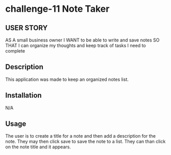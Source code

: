 # challenge-11 Note Taker

## USER STORY

AS A small business owner
I WANT to be able to write and save notes
SO THAT I can organize my thoughts and keep track of tasks I need to complete

## Description

This application was made to keep an organized notes list.

## Installation

N/A

## Usage

The user is to create a title for a note and then add a description for the note. They may then click save to save the note to a list. They can than click on the note title and it appears.
 
